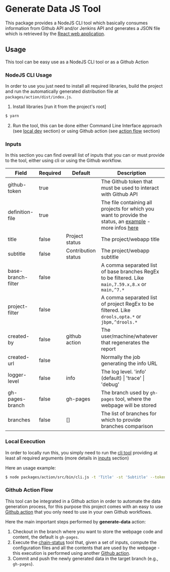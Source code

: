 # Generate Data JS Tool

This package provides a NodeJS CLI tool which basically consumes information from Github API and/or Jenkins API and generates a JSON file which is retrieved by the [React web application](https://github.com/kiegroup/chain-status/tree/main/packages/webpage/README.md).

## Usage

This tool can be easy use as a NodeJS CLI tool or as a Github Action

### NodeJS CLI Usage

In order to use you just need to install all required libraries, build the project and run the automatically generated distribution file at `packages/action/dist/index.js`.

1. Install libraries [run it from the project's root]

```bash
$ yarn
```

2. Run the tool, this can be done either Command Line Interface approach (see [local dev](#local-execution) section) or using Github action (see [action flow](#action-flow) section)

### Inputs

In this section you can find overall list of inputs that you can or must provide to the tool, either using cli or using the Github workflow.

| Field              | Required | Default             | Description                                                                                                                                                                                                                                                                        |
| ------------------ | -------- | ------------------- | ---------------------------------------------------------------------------------------------------------------------------------------------------------------------------------------------------------------------------------------------------------------------------------- |
| github-token       | true     |                     | The Github token that must be used to interact with Github API                                                                                                                                                                                                                     |
| definition-file    | true     |                     | The file containing all projects for which you want to provide the status, an [example](https://raw.githubusercontent.com/kiegroup/droolsjbpm-build-bootstrap/main/.ci/pull-request-config.yaml) - more infos [here](https://github.com/kiegroup/build-chain-configuration-reader) |
| title              | false    | Project status      | The project/webapp title                                                                                                                                                                                                                                                           |
| subtitle           | false    | Contribution status | The project/webapp subtitle                                                                                                                                                                                                                                                        |
| base-branch-filter | false    |                     | A comma separated list of base branches RegEx to be filtered. Like `main,7.59.x,8.x` or `main,^7.*`                                                                                                                                                                                |
| project-filter     | false    |                     | A comma separated list of project RegEx to be filtered. Like `drools,opta.*` or `jbpm,^drools.*`                                                                                                                                                                                   |
| created-by         | false    | github action       | The user/machine/whatever that regenerates the report                                                                                                                                                                                                                              |
| created-url        | false    |                     | Normally the job generating the info URL                                                                                                                                                                                                                                           |
| logger-level       | false    | info                | The log level. 'info' (default) \| 'trace' \| 'debug'                                                                                                                                                                                                                              |
| gh-pages-branch    | false    | gh-pages            | The branch used by `gh-pages` tool, where the webpage will be stored                                                                                                                                                                                                               |
| branches    | false    | []            | The list of branches for which to provide branches comparison                                                                                                                                                                                                               |


### Local Execution

In order to locally run this, you simply need to run the [cli tool](./src/bin/cli.js) providing at least all required arguments (more details in [inputs](#inputs) section)

Here an usage example:

```bash
$ node packages/action/src/bin/cli.js -t 'Title' -st 'Subtitle' --token <GH-TOKEN> -df https://raw.githubusercontent.com/kiegroup/kogito-pipelines/main/.ci/pull-request-config.yaml [-o <PATH-TO-REACT-WEBAPP-DATA>]
```

### Github Action Flow

This tool can be integrated in a Github action in order to automate the data generation process, for this purpose this project comes with an easy to use [Github action](https://github.com/kiegroup/chain-status/blob/main/.ci/actions/generate-data/action.yml) that you only need to use in your own Github workflows.

Here the main important steps performed by **generate-data** action:

1. Checkout in the branch where you want to store the webpage code and content, the default is `gh-pages`.
2. Execute the [chain-status](https://github.com/kiegroup/chain-status/tree/main/packages/action/dist/index.js) tool that, given a set of inputs, compute the configuration files and all the contents that are used by the webpage - this execution is performed using another [Github action](https://github.com/kiegroup/chain-status/blob/main/action.yml).
3. Commit and push the newly generated data in the target branch (e.g., `gh-pages`).
